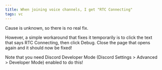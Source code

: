 ```yaml
---
title: When joining voice channels, I get "RTC Connecting"
tags: vc
---
```


Cause is unknown, so there is no real fix.

However, a simple workaround that fixes it temporarily is to click the text that says RTC Connecting, then click Debug. Close the page that opens again and it should now be fixed!

Note that you need Discord Developer Mode (Discord Settings > Advanced > Developer Mode) enabled to do this!
